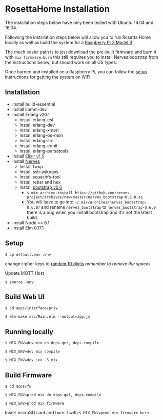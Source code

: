 # RosettaHome Installation

The installation steps below have only been tested with Ubuntu 14.04 and 16.04.

Following the installation steps below will allow you to run Rosetta Home locally as well as build the system for a [Raspberry Pi 3 Model B](https://www.raspberrypi.org/products/raspberry-pi-3-model-b/)

The much easier path is to just download the [pre-built firmware](https://github.com/rosetta-home/rosetta_home/releases/download/v0.1.0/rosetta_home.fw) and burn it with `mix firmware.burn` this still requires you to install Nerves boostrap from the instructions below, but should work on all OS types.

Once burned and installed on a Raspberry Pi, you can follow the [setup](/SETUP.md) instructions for getting the system on WiFi.

## Installation
* Install build-essential
* Install libmnl-dev
* Install Erlang v20.1
  * Install erlang-esl
  * Install erlang-dev
  * Install erlang-xmerl
  * Install erlang-os-mon
  * Install erlang-src
  * Install erlang-eunit
  * Install erlang-parsetools
* Install [Elixir v1.5](http://elixir-lang.org/install.html#unix-and-unix-like)
* Install [Nerves](http://nerves-project.org)
  * Install fwup
  * Install ssh-askpass
  * Install squashfs-tool
  * Install rebar and hex
  * Install [bootstrap v0.6](https://github.com/nerves-project/archives/raw/master/nerves_bootstrap-0.6.0.ez)
    * `$ mix archive.install https://github.com/nerves-project/archives/raw/master/nerves_bootstrap-0.6.0.ez`
    * You will have to go into `~/.mix/archives/nerves_bootstrap-0.6.0/` and rename `nerves_bootstrap` to `nerves_bootstrap-0.6.0` there is a bug when you install bootstrap and it's not the latest build.
* Install Node >= 6.1
* Install Elm 0.17.1


## Setup
`$ cp default.env .env`

change cipher keys to [random 10 digits](https://www.random.org/cgi-bin/randbyte?nbytes=10&format=h) *remember to remove the spaces*

Update MQTT Host

`$ source .env`

## Build Web UI
`$ cd apps/interface/priv`

`$ elm-make src/Main.elm --output=app.js`

## Running locally
`$ MIX_ENV=dev mix do deps.get, deps.compile`

`$ MIX_ENV=dev mix compile`

`$ MIX_ENV=dev iex -S mix`

## Build Firmware
`$ cd apps/fw`

`$ MIX_ENV=prod mix do deps.get, deps.compile`

`$ MIX_ENV=prod mix firmware`

Insert microSD card and burn it with `$ MIX_ENV=prod mix firmware.burn`
